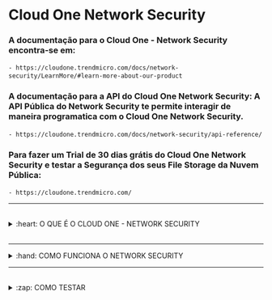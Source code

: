 # Cloud One Network Security

### A documentação para o Cloud One - Network Security encontra-se em: 

    - https://cloudone.trendmicro.com/docs/network-security/LearnMore/#learn-more-about-our-product


### A documentação para a API do Cloud One Network Security: A API Pública do Network Security te permite interagir de maneira programatica com o Cloud One Network Security. 

    - https://cloudone.trendmicro.com/docs/network-security/api-reference/


### Para fazer um Trial de 30 dias grátis do Cloud One Network Security e testar a Segurança dos seus File Storage da Nuvem Pública:

    - https://cloudone.trendmicro.com/


<hr />
<br />

<details>
  <summary>:heart: O QUE É O CLOUD ONE - NETWORK SECURITY </summary> 

<br />

<b>O QUE É O CLOUD ONE - NETWORK SECURITY:</b>

<ul> 

<li> Segurança IPS para camada de rede em nuvem </li>

<li> Segurança da camada de rede poderosa, integrada na rede de nuvem, permitindo que você inspecione tráfego de entrada e saída. </li>

<li> Conte rapidamente com segurança de nível empresarial para sua camada de rede, protegendo tudo em suas nuvens virtuais privadas (VPCs). Ao implementá-lo na rede em nuvem, você consegue proteger sua infraestrutura e segmentos de rede rapidamente e com facilidade, com segurança acionável que não atrapalha seu negócio ou seu tráfego. </li>

<li> Indo além dos sistemas tradicionais de prevenção de intrusões (IPS), ele traz virtual patching e detecção pós-invasão como parte integrante de uma plataforma sólida de segurança para nuvem híbrida. </li>

<li> O Network Security oferece cobertura líder do setor em vários vetores de ameaças, oferecendo proteção abrangente contra ameaças, incluindo patches virtuais, proteção contra vulnerabilidades, bloqueio de explorações e defesa de alta precisão contra ataques conhecidos e de zero-day </li>

<li> Usa de inteligência avançada de ameaças e análise de protocolos, detecção de anomalias, indicadores de comprometimento (IOC) e métodos clássicos baseados em assinatura para detectar e proteger você contra classes inteiras de ameaças e suas técnicas, além de ataques específicos. </li>

<li> Diferente de um firewall, você não precisa ver three-way handshakes, nem o início e o fim do tráfego. Você pode começar a inspeção de entrada e saída no meio do fluxo, obtendo proteção imediata. </li>

</ul>

<img src="img/Arquitetura-NS.PNG" alt="Arquitetura NS" width="80%"> </img>

</details>

<br />
<hr />

<details>
  <summary>:hand: COMO FUNCIONA O NETWORK SECURITY </summary>

<br />

<b>COMO FUNCIONA O NETWORK SECURITY? </b>

<b> Network Security na AWS </b>

A Amazon Web Services (AWS) permite que você dimensione o seu deploy de rede conforme necessário, sem investir em dispositivos de hardware. O Network Security é oferecida como um <a href="https://cloudone.trendmicro.com/docs/network-security/create-ami-instance/"> Amazon Machine Image (AMI) </a>. Quando você decide implementar o Network Security na sua rede, recomendamos que você escolha uma das seguintes opções de implantação.

Cada opção de implantação é uma arquitetura de referência criada para diferentes cenários comuns na AWS. Escolha a opção que melhor se adapta à sua estrutura de rede existente e às necessidades de inspeção. Essas recomendações de implantação também podem ser modificadas para atender aos requisitos individuais de sua rede.

    - Para saber mais sobre Recomendações de Deployment:
        - https://cloudone.trendmicro.com/docs/network-security/Deployment%20recommendations/

<b> Opções de implementações recomendadas: </b> 

<a href="https://cloudone.trendmicro.com/docs/network-security/option1/"> <b>  Opção 1: Edge protection deployment (recomendado): </b> </a> Esta implantação foi projetada para proteger os servidores que recebem principalmente conexões da Internet. <a href="https://trendmicro-tippingpoint.s3.amazonaws.com/documentation/pdfs/deployment_checklist_edge.pdf"> Deployment checklist. </a>

Esta opção de implantação é mais adequada para ambientes que exigem o seguinte:

<ul> 

<li> Um design de rede simples que protege servidores web. </li>

<li> Inspeção entre a VPC e a Internet, bem como entre a VPC e um VPN gateway. </li>

<li> Única VPC - Esta opção de implantação não requer Transit Gateways. </li>

<li> Integração de dispositivos de terceiros que segue as práticas recomendadas da AWS. </li>

</ul>

<i> <strong> Esta opção de implantação não indica um endereço IP para a verdadeira instância de origem quando um NAT Gateway é usado. </i> </strong>

<hr />

<a href="https://cloudone.trendmicro.com/docs/network-security/option2/"> <b> Opção 2: Private VPC protection: </b> </a> Esta implantação foi projetada para arquiteturas AWS que enviam principalmente tráfego de instâncias EC2 para a Internet. <a href="https://trendmicro-tippingpoint.s3.amazonaws.com/documentation/pdfs/deployment_checklist_privateVPC.pdf"> Deployment checklist. </a>

Esta opção de implantação é mais adequada para ambientes que exigem o seguinte:

<ul> 

<li> Visibilidade total da instância de origem e destino de internet. </li>

<li> Um único conjunto de Network Security instances que escalam para milhares de <i> workload VPCs </i> e instâncias EC2. </li>

<li> Uma ligeira variação em uma arquitetura de práticas recomendadas da AWS. </li>

</ul>

<b> Esta opção de implantação não inspeciona conexões de entrada. </b> Múltiplos Transit Gateways são recomendados para garantir alta disponibilidade. <a href="https://cloudone.trendmicro.com/docs/network-security/option2/#transitgw2"> Veja mais. </a>

<hr />

<a href="https://cloudone.trendmicro.com/docs/network-security/option3/"> <b> Opção 3: Public and private VPC protection: </b> </a> Esta implantação foi projetada para inspecionar todo o tráfego originado dentro ou fora de sua rede. O tráfego é inspecionado em uma VPC de serviço entre o Internet Gateway e a(s) VPCs dos Workloads, que estão conectados por Transit Gateways. <a href="https://trendmicro-tippingpoint.s3.amazonaws.com/documentation/pdfs/deployment_checklist_public_privateVPC.pdf"> Deployment checklist. </a>

Esta opção de implantação é mais adequada para ambientes que exigem o seguinte:

<ul>

<li> Inspeção de ambas conexões de entrada e saída. </li>

<li> Uma arquitetura flexível que pode ser modificada para necessidades específicas do ambiente. </li>

<li> Um único conjunto de Network Security instances que escalam para milhares de <i> workload VPCs </i> e instâncias EC2. </li>

<li> Segurança e controle de acesso à Internet com VPCs separados, que podem pertencer e ser mantidos por organizações separadas. </li>

</ul>

Esta opção de implantação requer mais componentes de rede, como VPCs, subnets, gateways, e route tables, do que as outras opções de implantação. Múltiplos Transit Gateways são recomendados para garantir alta disponibilidade. <a href="https://cloudone.trendmicro.com/docs/network-security/option3/#transitgw3"> Veja mais. </a>

    - Para saber mais:

        - https://cloudone.trendmicro.com/docs/network-security/Choose%20a%20deployment%20option/

<br />
<hr />

<b> Implante o Network Security instance na Microsoft Azure </b> 

<i> <strong> O Network Security para a Azure permite monitorar e proteger seu tráfego de rede, colocando o Network Security virtual appliances inline no seu ambiente virtual da Azure  </i> </strong>

Dependendo da opção de implantação que você escolher, a alta disponibilidade é garantida usando o Azure Function para monitorar e redirecionar o tráfego de rede, redirecionando manualmente as regras de tráfego ou por <i> Load Balancers. </i>

Gerencie os seus virtual appliances através da Interface de Gerenciamento do Cloud One – Network Security. Use o Azure Monitor log analytics function e a Interface de Linha de Comando para monitorar a integridade de seus aplicativos web.

    - Para saber mais:
        - https://cloudone.trendmicro.com/docs/network-security/Azure_GettingStarted/

<b> Opções de Implantação: </b> 

<b> Edge protection deployment with Azure Application Gateway: </b> Para implantar Edge Protection usando o Azure Application Gateway e para inspecionar o tráfego de entrada e saída. Nessa implantação, o Azure Application Gateway é interno (voltado para a Internet) e usa endereços IP públicos. Essa implantação usa uma topologia do tipo <i> hub-spoke. </i>

    - Para saber mais:

        - https://cloudone.trendmicro.com/docs/network-security/Azure_Deployment1_ApplicationGateway/

<hr />

<b> Edge protection deployment with Azure Firewall: </b> Esta opção descreve como implantar o seu Network Security virtual appliance atrás do Azure Firewall 
para fornecer proteção avançada de rede. Nesta topologia, o Hub-VNet serve como ponto de conectividade com a internet. O Azure virtual appliance vive no Hub-VNet para compartilhar sua capacidade de inspeção como um serviço para o Spoke-VNet(s).

    - Para saber mais:
        - https://cloudone.trendmicro.com/docs/network-security/Azure_Deployment1_Firewall/

<hr />

<b> Private VNet protection deployment: </b> Esta opção descreve como implantar e configurar uma implementação de private VNet na Azure. A opção de implementação de private VNet inspeciona o tráfego entre redes internas em oposição ao tráfego de entrada e saída da Internet. As Virtual networks conectam-se através do VNet Peering para que eles possam se comunicar uns com os outros. Traffic inspection irá começar após a rede e User Defined Routes (UDRs) estarem configurados, e todos os recursos das VMs dentro das VNets se comunicarem entre si através do Network Security.

    - Para saber mais:
        - https://cloudone.trendmicro.com/docs/network-security/Azure_Deployment2_PrivateVNet/

<hr />

<b> Scale set private VNet protection deployment: </b> Esta opção descreve como implantar um scale set de Virtual Appliances usando a implementação de Private VNet. Implementando um scale set atrás do Azure Load Balancer fornece camadas adicionais de disponibilidade que se traduzem em interrupção mínima se um Virtual Appliance experimenta uma interrupção. 

    - Para saber mais:
        - https://cloudone.trendmicro.com/docs/network-security/Azure_Deployment3_VMSS/
        
<hr />

<b> Scale set private VNet protection with Azure Firewall deployment: </b> Essa opção descreve como implantar um scale set de Virtual Appliance atrás do Azure Firewall para fornecer proteção avançada de rede. Implantando um scale set atrás de um Azure Load Balancer fornece camadas adicionais de disponibilidade que se traduzem em interrupção mínima se um Virtual Appliance experimenta uma interrupção.

    - Para saber mais:
        - https://cloudone.trendmicro.com/docs/network-security/Azure_Deployment4_VMSS_Firewall/

<hr />

<b> Scale set edge deployment com Application Gateway: </b>Esta opção descreve como implantar um scale set de um Virtual Appliance com um Azure Application Gateway. O Application Gateway permite que você gerencie o tráfego de aplicações web. <a href="https://docs.microsoft.com/en-us/azure/application-gateway/overview"> Veja mais. </a>

    - Para saber mais:
        - https://cloudone.trendmicro.com/docs/network-security/Azure_Deployment5_VMSS_AGW/

<i> <strong> <a href="https://cloudone.trendmicro.com/docs/network-security/Azure_high_availability/"> Alta Disponibilidade </a> evita a interrupção do serviço de rede após uma falha que impede o seu Virtual Appliance de inspecionar o tráfego. </strong> </i>

</details>

<hr />
<br />

<details>
  <summary>:zap: COMO TESTAR </summary>

<br />

<b> COMO TESTAR: </b>

    1. Gerencie as instâncias do Network Security na sua VPC usando o CloudWatch;
    2. (Opcional) Configure um alarme no CloudWatch; 
    3. (Opcional) Azure Monitor;
    4. (Opcional) Visualizando eventos de rede no Splunk; 
    5. (Opcional) CloudWatchDashboardC1NS;

<b> Gerencie as instâncias do Network Security na sua VPC usando o CloudWatch: </b>

O AWS CloudWatch é uma ferramenta, fornecida pela Amazon, que permite que você gerencie suas instâncias dentro de sua conta AWS. Use o CLI e a Interface de Gerenciamento do Network Security em conjunto com o CloudWatch para monitorar e escalar a sua instância do Network Security.

    - Para saber mais:
        - https://cloudone.trendmicro.com/docs/network-security/Manage_Network_Security_instances/


<b> Configure um alarme no CloudWatch: </b>

O Network Security fornece a capacidade de publicar dados de métricas do CloudWatch com a informação sobre o estado atual do Virtual Appliance. Com esses dados das métricas, defina e configure um CloudWatch alarm para ativar alta disponibilidade em seu ambiente de rede. 

    - Para saber mais:
        - https://cloudone.trendmicro.com/docs/network-security/CloudWatch_high_availability/

<b> Azure Monitor: </b>

O Azure Monitor é uma ferramenta analítica e de insights que monitora a saúde operacional de seus aplicativos e fornece visibilidade da sua implementação do Network Security. Veja mais sobre o <a href="https://docs.microsoft.com/en-us/azure/azure-monitor/overview#:~:text=Azure%20Monitor%20maximizes%20the%20availability,cloud%20and%20on%2Dpremises%20environments.&text=Detect%20and%20diagnose%20issues%20across%20applications%20and%20dependencies%20with%20Application%20Insights."> Microsoft Azure Monitor. </a>

<b>  Visualizando eventos de rede no Splunk: </b>

Você pode configurar o serviço do Network Security para que ele envie os eventos de IPS que gerou para o Splunk server. Antes de iniciar este procedimento, certifique-se de ter o Splunk Application para o Network Security instalado. <a href="https://splunkbase.splunk.com/app/3532/"> Veja mais. </a>

    - Para saber mais:
        - https://cloudone.trendmicro.com/docs/network-security/Connect_Splunk/

<b> CloudWatchDashboardC1NS: </b>

<i> <strong> Um exemplo de dashboard para monitorar o tráfego de rede utilizando o Cloud One Network Security. </i> </strong> <a href="https://github.com/SecurityForCloudBuilders/CloudWatchDashboardC1NS"> Veja mais aqui! </a>

</details>